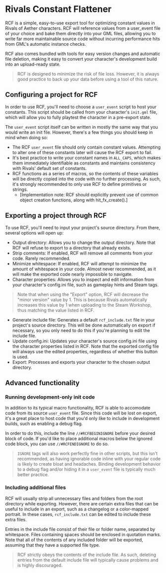 # Rivals Constant Flattener

RCF is a simple, easy-to-use export tool for optimizing constant values in Rivals of Aether characters. RCF will reference values from a user_event file of your choice and bake them directly into your GML files, allowing you to write far more maintainable source code without incurring performance hits from GML's automatic instance checks.

RCF also comes bundled with tools for easy version changes and automatic file deletion, making it easy to convert your character's development build into an upload-ready state.

> RCF is designed to minimize the risk of file loss. However, it is always good practice to back up your data before using a tool of this nature.

## Configuring a project for RCF
In order to use RCF, you'll need to choose a ``user_event`` script to host your constants. This script should be called from your character's ``init.gml`` file, which will allow you to fully playtest the character in a pre-export state.

The ``user_event`` script itself can be written in mostly the same way that you would write an init file. However, there's a few things you should keep in mind when doing so:
- The RCF ``user_event`` file should only contain constant values. Attempting to alter one of these constants later will cause the RCF export to fail.
- It's best practice to write your constant names in ``ALL_CAPS``, which makes them immediately identifiable as constants and maintains consistency with Rivals' default set of constants.
- RCF functions as a series of macros, so the contents of these variables will be directly copied into the code with no further processing. As such, it's strongly recommended to only use RCF to define primitives or strings.
	- \[Implementation note: RCF should explicitly prevent use of common object creation functions, along with hit_fx_create().\]

## Exporting a project through RCF
To use RCF, you'll need to input your project's source directory. From there, several options will open up:
- Output directory: Allows you to change the output directory. Note that RCF will refuse to export to a directory that already exists.
- Strip comments: If enabled, RCF will remove all comments from your code. Rarely recommended.
- Minimize whitespace: If enabled, RCF will attempt to minimize the amount of whitespace in your code. Almost never recommended, as it will make the exported code nearly impossible to navigate.
- Character properties: Allows you to inspect and edit information from your character's config.ini file, such as gameplay hints and Steam tags.
> Note that when using the "Export" option, RCF will decrease the "minor version" value by 1. This is because Rivals automatically increases this value by 1 when uploading to the Steam Workshop, thus matching the value listed in RCF.
- Generate include file: Generates a default ``rcf_include.txt`` file in your project's source directory. This will be done automatically on export if necessary, so you only need to do this if you're planning to edit the include file.
- Update config.ini: Updates your character's source config.ini file using the character properties listed in RCF. Note that the exported config file will always use the edited properties, regardless of whether this button is used.
- Export: Processes and exports your character to the chosen output directory.

## Advanced functionality

### Running development-only init code
In addition to its typical macro functionality, RCF is able to accomodate code from its source ``user_event`` file. Since this code will be lost on export, it's a great place to host code that you'd only like to include in development builds, such as enabling a debug flag.

In order to do this, include the line ``//#RCFBEGINIGNORE`` before your desired block of code. If you'd like to place additional macros below the ignored code block, you can use ``//#RCFENDIGNORE`` to do so.

> ``IGNORE`` tags will also work perfectly fine in other scripts, but this isn't recommended, as having ignorable code inline with your regular code is likely to create bloat and headaches. Binding development behavior to a debug flag and/or hiding it in a ``user_event`` file is typically much better practice.

### Including additional files
RCF will usually strip all unnecessary files and folders from the root directory while exporting. However, there are certain extra files that can be useful to include in an export, such as a changelog or a color-mapped portrait. In these cases, ``rcf_include.txt`` can be edited to include these extra files.

Entries in the include file consist of their file or folder name, separated by whitespace. Files containing spaces should be enclosed in quotation marks. Note that all of the contents of any included folder will be exported, assuming that they have a supported file type.

> RCF strictly obeys the contents of the include file. As such, deleting entries from the default include file will typically cause problems and is highly discouraged.